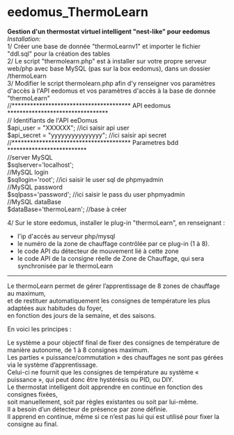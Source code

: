 ﻿# eedomus_ThermoLearn
**Gestion d'un thermostat virtuel intelligent "nest-like" pour eedomus**  
*Installation:*  
1/ Créer une base de donnée "thermoLearnv1" et importer le fichier "ddl.sql" pour la création des tables  
2/ Le script "thermolearn.php" est à installer sur votre propre serveur web/php avec base MySQL (pas sur la box eedomus),
dans un dossier /thermoLearn  
3/ Modifier le script thermolearn.php afin d'y renseigner vos paramètres d'accès à l'API eedomus et vos paramètres d'accès à la base de donnée "thermoLearn"  
    //*************************************** API eedomus *********************************  
    // Identifiants de l'API eeDomus  
    $api_user = "XXXXXX"; //ici saisir api user  
    $api_secret = "yyyyyyyyyyyyyyy";  //ici saisir api secret  
    //*************************************** Parametres bdd **************************  
    //server MySQL  
    $sqlserver='localhost';  
    //MySQL login  
    $sqllogin='root'; //ici saisir le user sql de phpmyadmin  
    //MySQL password  
    $sqlpass='password'; //ici saisir le pass du user phpmyadmin  
    //MySQL dataBase  
    $dataBase='thermoLearn'; //base à créer  
  	
4/ Sur le store eedomus, installer le plug-in "thermoLearn", en renseignant :  
- l'ip d'accès au serveur php/mysql  
- le numéro de la zone de chauffage contrôlée par ce plug-in (1 à 8).  
- le code API du détecteur de mouvement lié à cette zone  
- le code API de la consigne réelle de Zone de Chauffage, qui sera synchronisée par le thermoLearn  
  
  
****************************************************************************************************************  
Le thermoLearn permet de gérer l’apprentissage de 8 zones de chauffage au maximum,  
et de restituer automatiquement les consignes de température les plus adaptées aux habitudes du foyer,  
en fonction des jours de la semaine, et des saisons.  
  
En voici les principes :  
  
Le système a pour objectif final de fixer des consignes de température de manière autonome, de 1 à 8 consignes maximum.  
Les parties « puissance/commutation » des chauffages ne sont pas gérées via le système d’apprentissage.   
Celui-ci ne fournit que les consignes de température au système « puissance », qui peut donc être hystérésis ou PID, ou DIY.  
Le thermostat intelligent doit apprendre en continue en fonction des consignes fixées,   
soit manuellement, soit par règles existantes ou soit par lui-même.  
Il a besoin d’un détecteur de présence par zone définie.  
Il apprend en continue, même si ce n’est pas lui qui est utilisé pour fixer la consigne au final.  

